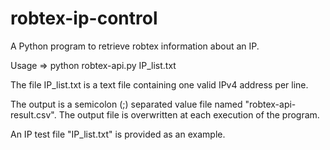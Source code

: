 # robtex-ip-control
A Python program to retrieve robtex information about an IP.

Usage => python robtex-api.py IP_list.txt

The file IP_list.txt is a text file containing one valid IPv4 address per line.

The output is a semicolon (;) separated value file named "robtex-api-result.csv".
The output file is overwritten at each execution of the program.

An IP test file "IP_list.txt" is provided as an example.
